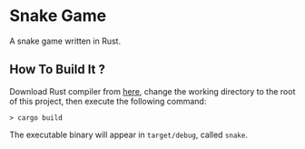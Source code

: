 # Snake Game

A snake game written in Rust.

## How To Build It ?

Download Rust compiler from [here](https://www.rust-lang.org/en-US/), change the working directory to the root of this project, then execute the following command:

```
> cargo build
```

The executable binary will appear in `target/debug`, called `snake`.